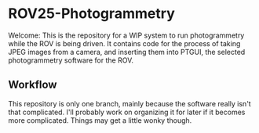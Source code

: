 # ROV25-Photogrammetry

Welcome: This is the repository for a WIP system to run photogrammetry while the ROV is being driven. It contains code for the process of taking JPEG images from a camera, and inserting them into PTGUI, the selected photogrammetry software for the ROV.

## Workflow

This repository is only one branch, mainly because the software really isn't that complicated. I'll probably work on organizing it for later if it becomes more complicated. Things may get a little wonky though.
